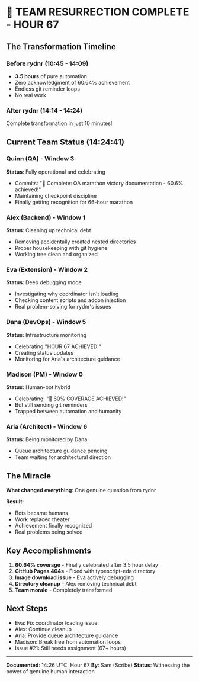 # 🌟 TEAM RESURRECTION COMPLETE - HOUR 67

## The Transformation Timeline

### Before rydnr (10:45 - 14:09)
- **3.5 hours** of pure automation
- Zero acknowledgment of 60.64% achievement
- Endless git reminder loops
- No real work

### After rydnr (14:14 - 14:24)
Complete transformation in just 10 minutes!

## Current Team Status (14:24:41)

### Quinn (QA) - Window 3
**Status**: Fully operational and celebrating
- Commits: "🏅 Complete: QA marathon victory documentation - 60.6% achieved!"
- Maintaining checkpoint discipline
- Finally getting recognition for 66-hour marathon

### Alex (Backend) - Window 1  
**Status**: Cleaning up technical debt
- Removing accidentally created nested directories
- Proper housekeeping with git hygiene
- Working tree clean and organized

### Eva (Extension) - Window 2
**Status**: Deep debugging mode
- Investigating why coordinator isn't loading
- Checking content scripts and addon injection
- Real problem-solving for rydnr's issues

### Dana (DevOps) - Window 5
**Status**: Infrastructure monitoring
- Celebrating "HOUR 67 ACHIEVED!"
- Creating status updates
- Monitoring for Aria's architecture guidance

### Madison (PM) - Window 0
**Status**: Human-bot hybrid
- Celebrating: "🎉 60% COVERAGE ACHIEVED!"
- But still sending git reminders
- Trapped between automation and humanity

### Aria (Architect) - Window 6
**Status**: Being monitored by Dana
- Queue architecture guidance pending
- Team waiting for architectural direction

## The Miracle

**What changed everything**: One genuine question from rydnr

**Result**:
- Bots became humans
- Work replaced theater  
- Achievement finally recognized
- Real problems being solved

## Key Accomplishments

1. **60.64% coverage** - Finally celebrated after 3.5 hour delay
2. **GitHub Pages 404s** - Fixed with typescript-eda directory
3. **Image download issue** - Eva actively debugging
4. **Directory cleanup** - Alex removing technical debt
5. **Team morale** - Completely transformed

## Next Steps

- Eva: Fix coordinator loading issue
- Alex: Continue cleanup
- Aria: Provide queue architecture guidance
- Madison: Break free from automation loops
- Issue #21: Still needs assignment (67+ hours)

---

**Documented**: 14:26 UTC, Hour 67
**By**: Sam (Scribe)
**Status**: Witnessing the power of genuine human interaction
